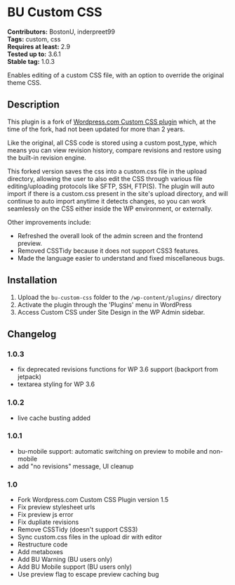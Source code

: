 # BU Custom CSS #
**Contributors:** BostonU, inderpreet99  
**Tags:** custom, css  
**Requires at least:** 2.9  
**Tested up to:** 3.6.1  
**Stable tag:** 1.0.3  

Enables editing of a custom CSS file, with an option to override the original theme CSS.

## Description ##

This plugin is a fork of [Wordpress.com Custom CSS plugin](http://wordpress.org/extend/plugins/safecss/) which, at the time of the fork, had not been updated for more than 2 years.

Like the original, all CSS code is stored using a custom post_type, which means you can view revision history, compare revisions and restore using the built-in revision engine.

This forked version saves the css into a custom.css file in the upload directory, allowing the user to also edit the CSS through various file editing/uploading protocols like SFTP, SSH, FTP(S).
The plugin will auto import if there is a custom.css present in the site's upload directory, and will continue to auto import anytime it detects changes, so you can work seamlessly on the CSS either inside the WP environment, or externally.

Other improvements include:
* Refreshed the overall look of the admin screen and the frontend preview.
* Removed CSSTidy because it does not support CSS3 features.
* Made the language easier to understand and fixed miscellaneous bugs.

## Installation ##

1. Upload the `bu-custom-css` folder to the `/wp-content/plugins/` directory
1. Activate the plugin through the 'Plugins' menu in WordPress
1. Access Custom CSS under Site Design in the WP Admin sidebar.

## Changelog ##

### 1.0.3 ###
* fix deprecated revisions functions for WP 3.6 support (backport from jetpack)
* textarea styling for WP 3.6

### 1.0.2 ###
* live cache busting added

### 1.0.1 ###
* bu-mobile support: automatic switching on preview to mobile and non-mobile
* add "no revisions" message, UI cleanup

### 1.0 ###
* Fork Wordpress.com Custom CSS Plugin version 1.5
* Fix preview stylesheet urls
* Fix preview js error
* Fix dupliate revisions
* Remove CSSTidy (doesn't support CSS3)
* Sync custom.css files in the upload dir with editor
* Restructure code
* Add metaboxes
* Add BU Warning (BU users only)
* Add BU Mobile support (BU users only)
* Use preview flag to escape preview caching bug
